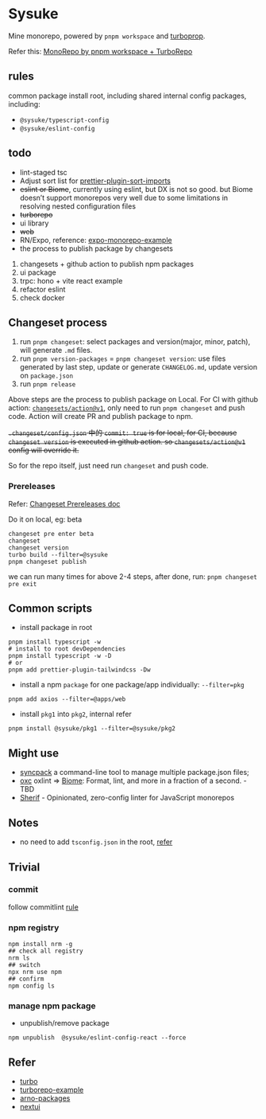# Sysuke

Mine monorepo, powered by `pnpm workspace` and [turboprop](https://turbo.build/repo/docs).

Refer this: [MonoRepo by pnpm workspace + TurboRepo](https://www.sysuke.com/blog/architecture/monorepoPnpmTurboRepo.html)

## rules

common package install root, including shared internal config packages, including:

- `@sysuke/typescript-config`
- `@sysuke/eslint-config`

## todo

- lint-staged tsc
- Adjust sort list for [prettier-plugin-sort-imports](https://github.com/trivago/prettier-plugin-sort-imports)
- ~~eslint or Biome~~, currently using eslint, but DX is not so good. but Biome doesn’t support monorepos very well due to some limitations in resolving nested configuration files
- ~~turborepo~~
- ui library
- ~~web~~
- RN/Expo, reference: [expo-monorepo-example](https://github.com/byCedric/expo-monorepo-example#pnpm-workarounds)
- the process to publish package by changesets

1. changesets + github action to publish npm packages
2. ui package
3. trpc: hono + vite react example
4. refactor eslint
5. check docker

## Changeset process

1. run `pnpm changeset`: select packages and version(major, minor, patch), will generate `.md` files.
2. run `pnpm version-packages` = `pnpm changeset version`: use files generated by last step, update or generate `CHANGELOG.md`, update version on `package.json`
3. run `pnpm release`

Above steps are the process to publish package on Local.
For CI with github action: [`changesets/action@v1`](https://github.com/changesets/action), only need to run `pnpm changeset` and push code. Action will create PR and publish package to npm.

~~`.changeset/config.json` 中的 `commit: true` is for local, for CI, because `changeset version` is executed in github action. so `changesets/action@v1` config will override it.~~

So for the repo itself, just need run `changeset` and push code.

### Prereleases

Refer: [Changeset Prereleases doc](https://github.com/changesets/changesets/blob/main/docs/prereleases.md)

Do it on local, eg: beta

```shell
changeset pre enter beta
changeset
changeset version
turbo build --filter=@sysuke
pnpm changeset publish
```

we can run many times for above 2-4 steps, after done, run:
`pnpm changeset pre exit`

## Common scripts

- install package in root

```shell
pnpm install typescript -w
# install to root devDependencies
pnpm install typescript -w -D
# or
pnpm add prettier-plugin-tailwindcss -Dw
```

- install a npm `package` for one package/app individually: `--filter=pkg`

```shell
pnpm add axios --filter=@apps/web
```

- install `pkg1` into `pkg2`, internal refer

```shell
pnpm install @sysuke/pkg1 --filter=@sysuke/pkg2
```

## Might use

- [syncpack](https://jamiemason.github.io/syncpack/guide/getting-started/) a command-line tool to manage multiple package.json files;
- [oxc](https://oxc-project.github.io/) oxlint => [Biome](https://biomejs.dev/): Format, lint, and more in a fraction of
  a second. - TBD
- [Sherif](https://github.com/QuiiBz/sherif) - Opinionated, zero-config linter for JavaScript monorepos

## Notes

- no need to add `tsconfig.json` in the root, [refer](https://turbo.build/repo/docs/guides/tools/typescript#you-likely-dont-need-a-tsconfigjson-file-in-the-root-of-your-project)

## Trivial

### commit

follow commitlint [rule](https://commitlint.js.org/reference/rules.html)

### npm registry

```shell
npm install nrm -g
## check all registry
nrm ls
## switch
npx nrm use npm
## confirm
npm config ls
```

### manage npm package

- unpublish/remove package

```shell
npm unpublish  @sysuke/eslint-config-react --force
```

## Refer

- [turbo](https://turbo.build/repo/docs)
- [turborepo-example](https://github.com/vercel/turborepo/tree/main/examples)
- [arno-packages](https://github.com/SurfaceW/arno-packages)
- [nextui](https://github.com/nextui-org/nextui)
